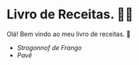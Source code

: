 # Livro de Receitas. :man_cook:

Olá! Bem vindo ao meu livro de receitas. :wave:

- *Strogonnof de Frango*
- *Pavê*
